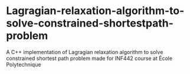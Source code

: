 # Lagragian-relaxation-algorithm-to-solve-constrained-shortestpath-problem
A C++ implementation of Lagragian relaxation algorithm to solve constrained shortest path problem made for INF442 course at École Polytechnique
